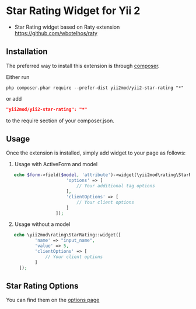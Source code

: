 Star Rating Widget for Yii 2
============================
- Star Rating widget based on Raty extension https://github.com/wbotelhos/raty

Installation 
------------

The preferred way to install this extension is through [composer](http://getcomposer.org/download/).

Either run

```
php composer.phar require --prefer-dist yii2mod/yii2-star-rating "*"
```

or add

```json
"yii2mod/yii2-star-rating": "*"
```

to the require section of your composer.json.

Usage
------------
Once the extension is installed, simply add widget to your page as follows:

1) Usage with ActiveForm and model
```php
   echo $form->field($model, 'attribute')->widget(\yii2mod\rating\StarRating::className(), [
                       'options' => [
                           // Your additional tag options
                       ],
                       'clientOptions' => [
                           // Your client options
                       ]
                   ]); 

  ```

2) Usage without a model
```php
   echo \yii2mod\rating\StarRating::widget([
           'name' => "input_name",
           'value' => 5,
           'clientOptions' => [
               // Your client options
           ]
     ]);
```

Star Rating Options 
-------------------
You can find them on the [options page](https://github.com/wbotelhos/raty#options)
